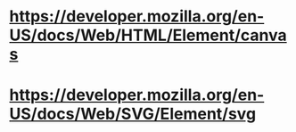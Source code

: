 # https://developer.mozilla.org/en-US/docs/Web/HTML/Element/canvas
# https://developer.mozilla.org/en-US/docs/Web/SVG/Element/svg





